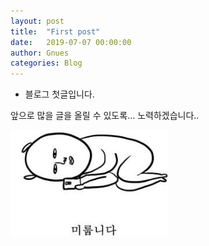 ```yaml
---
layout: post
title:  "First post"
date:   2019-07-07 00:00:00
author: Gnues
categories: Blog
---
```


- 블로그 첫글입니다.

앞으로 많을 글을 올릴 수 있도록... 노력하겠습니다..

<img src="/assets/imgs/1.jpg" style="max-width: 50%; height: auto;">
